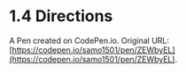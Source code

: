 # 1.4 Directions

A Pen created on CodePen.io. Original URL: [https://codepen.io/samo1501/pen/ZEWbyEL](https://codepen.io/samo1501/pen/ZEWbyEL).


